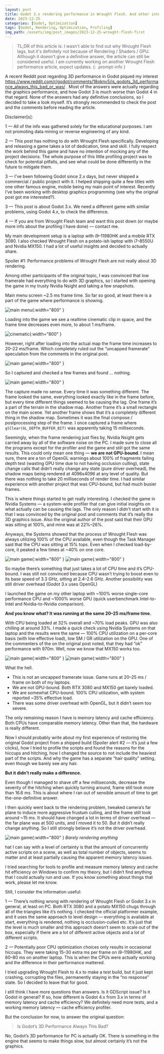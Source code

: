 ```yaml
---
layout: post
title: Godot 3.x rendering performance in Wrought Flesh. And other interesting things.
date: 2023-12-25
categories: [Godot, Optimization]
tags: [Godot, Rendering, Optimization, Profiling]  
img_path: /assets/img/post_images/2023-12-25-wrought-flesh-first
---
```

> TL;DR of this article is: I wasn't able to find out why Wrought Flesh lags, but it's definitely not because of Rendering / Shaders / GPU. Although it doesn't give a definitive answer, the article can still be considered useful. I am currently working on another Wrought Flesh performance article, expect updates.
{: .prompt-info }

A recent Reddit post regarding 3D performance in Godot piqued my interest <https://www.reddit.com/r/godot/comments/18oknv5/is_godots_3d_performance_always_this_bad_or_was/> . Most of the answers were actually regarding the graphics performance, and how Godot 3 is much worse than Godot 4 in that regard. None of the answers had any definitive conclusions, so I decided to take a look myself. It’s strongly recommended to check the post and the comments before reading the article.

Disclaimer[s]:

1 — All of the info was gathered solely for the educational purposes. I am not promoting data mining or reverse engineering of any kind.

2 — This post has nothing to do with Wrought Flesh specifically. Developing and releasing a game takes a lot of dedication, time and skill. I fully respect the work behind this game and have no intention of mocking any of the project decisions. The whole purpose of this little profiling project was to check for potential pitfalls, and see what could be done differently in the future to mitigate them.

3 — I’ve been following Godot since 2.x days, but never shipped a commercial / public project with it. I helped shipping quite a few titles with one other famous engine, mobile being my main point of interest. Recently I’ve been working with desktop graphics programming (see why the original post got me interested?).

3 — This post is about Godot 3.x. We need a different game with similar problems, using Godot 4.x, to check the difference.

4 — If you are from Wrought Flesh team and want this post down (or maybe more info about the profiling I have done) — contact me.

My main development setup is a laptop with i9–11980HK and a mobile RTX 3080. I also checked Wrought Flesh on a potato-ish laptop with i7–8550U and Nvidia MX150. I had a lot of useful insights and decided to actually share.

Spoiler #1: Performance problems of Wrought Flesh are not really about 3D rendering.

Among other participants of the original topic, I was convinced that low framerate had everything to do with 3D graphics, so I started with opening the game in my trusty Nvidia Nsight and taking a few snapshots.

Main menu screen ~2.5 ms frame time. So far so good, at least there is a part of the game where performance is showing.

![main menu](001.webp){:width="800" }

Loading into the game we see a realtime cinematic clip in space, and the frame time decreases even more, to about 1 ms/frame.

![cinematic](002.webp){:width="800" }

However, right after loading into the actual map the frame time increases to 20–22 ms/frame. Which completely ruled out the “uncapped framerate” speculation from the comments in the original post.

![main game](003.webp){:width="800" }

So I captured and checked a few frames and found … nothing.

![main game](004.webp){:width="800" }

The capture made no sense. Every time it was something different. The frame looked the same, everything looked exactly like in the frame before, but every time different things seemed to be causing the lag. One frame it’s a part of the terrain in the shadow map. Another frame it’s a small rectangle on the main scene. Yet another frame shows that it’s a completely different thing in the shadow map. Sometimes it was the final compose / postprocessing step of the frame. I once captured a frame where `glClear(GL_DEPTH_BUFFER_BIT)` was apparently taking 15 milliseconds.

Seemingly, when the frame rendering just flies by, Nvidia Nsight gets carried away by all of the software noise on the PC. I made sure to close all the programs except for the profiler and the game and still got the same results. This could only mean one thing — **we are not GPU-bound**. I mean sure, there are a ton of OpenGL warnings about 100% of fragments failing depth test (wasting GPU time due to not having occlusion culling), state change calls that didn’t really change any state (pure driver overhead), the shadow maps being rendered at 4096x4096 at any level of quality. But there was nothing to take 20 milliseconds of render time. I had similar experience with another project that was CPU-bound, but had much busier frames.

This is where things started to get really interesting. I checked the game in Nvidia Systems — a system-wide profiler that can give initial insights on what actually can be causing the lags. The only reason I didn’t start with it is that I was convinced by the original post and comments that it’s really the 3D graphics issue. Also the original author of the post said that their GPU was sitting at 100%, and mine was at 22%–26%.

Anyways, the Systems showed that the process of Wrought Flesh was always utilizing 100% of the CPU available, even though the Task Manager said that the CPU was sitting at 15% tops. Even when I checked load-by-core, it peaked a few times at ~40% on one core.

![main game](005.webp){:width="800" }
![main game](006.webp){:width="800" }

So maybe there’s something that just takes a lot of CPU time and it’s CPU-bound. I was still not convinced because CPU wasn’t trying to boost even to its base speed of 3.3 GHz, sitting at 2.4–2.6 GHz. Another possibility was still driver overhead (Godot 3.x uses OpenGL)

I launched the game on my other laptop with ~100% worse single-core performance CPU and ~1000% worse GPU (quick userbenchmark Intel-to-Intel and Nvidia-to-Nvidia comparison).

**And you know what? It was running at the same 20–25 ms/frame time.**

With CPU being loaded at 32% overall and ~70% load peaks. GPU was also chilling at around 33%. I made a quick check using Nvidia Systems on that laptop and the results were the same — 100% CPU utilization on a per-core basis (with low effective load), low SM / GR utilization on the GPU. One of the commenters of the on the original post noted, that they had “ok” performance with 970m. Well, now we know that MX150 works too.

![main game](007.webp){:width="800" }
![main game](008.webp){:width="800" }

What the hell.

* This is not an uncapped framerate issue. Game runs at 20–25 ms / frame on both of my laptops.
* We are not GPU-bound. Both RTX 3080 and MX150 get barely loaded.
* We are somewhat CPU-bound. 100% CPU utilization, with system reported ~35% effective load.
* There was some driver overhead with OpenGL, but it didn’t seem too severe.

The only remaining reason I have is memory latency and cache efficiency. Both CPUs have comparable memory latency. Other than that, the hardware is really different.

Now I should probably write about my first experience of restoring the original Godot project from a shipped build (Spoiler alert #2 — it’s just a few clicks), how I tried to profile the scripts and found the reasons for the hiccups and hitching, how I changed the source to not include the heaviest part of the scripts. And why the game has a separate “hair quality” setting, even though we barely see any hair.

**But it didn’t really make a difference.**

Even though I managed to shave off a few milliseconds, decrease the severity of the hitching when quickly turning around, frame still took more than 16.6 ms. This is about where I ran out of sensible amount of time to get the-one-definitive answer.

I then quickly went back to the rendering problem, tweaked camera’s far plane to induce more aggressive frustum culling, and the frame still took around ~15 ms. It should have changed a lot in terms of driver overhead — the far plane was at 500 units, and I moved it to 50. But it didn’t really change anything. So I still strongly believe it’s not the driver overhead.

![main game](009.webp){:width="800" }
_Barely rendering anything_

hat I can say with a level of certainty is that the amount of concurrently active scripts on a scene, as well as total number of objects, seems to matter and at least partially causing the apparent memory latency issues.

I tried searching for tools to profile and measure memory latency and cache hit efficiency on Windows to confirm my theory, but I didn’t find anything that I could actually run and use. If you know something about things that work, please let me know.

Still, I consider the information useful:

1 — There’s nothing wrong with rendering of Wrought Flesh or Godot 3.x in general, at least on PC. Both RTX 3080 and a potato MX150 chugs through all of the triangles like it’s nothing. I checked the official platformer example, and it uses the same approach to level design — everything is available at start, everything is rendered, nothing is occlusion-culled etc. It’s just that the level is much smaller and this approach doesn’t seem to scale out of the box, especially if there are a lot of different active objects and a lot of different scripts.

2 — Potentially poor CPU optimization choices only results in occasional hiccups. They were taking 15–30 extra ms per frame on i9–11980HK, and 60–80 ms on another laptop. This is when the CPUs were actually working and the difference in their performance mattered.

I tried upgrading Wrought Flesh to 4.x to make a test build, but it just kept crashing, corrupting the files, permanently staying in the “no response” state. So I decided to leave that for good.

I still think I have more questions than answers. Is it GDScript issue? Is it Godot in general? If so, how different is Godot 4.x from 3.x in terms of memory latency and cache efficiency?
We definitely need more tests, and a working memory latency — cache efficiency profiler.

But the conclusion for now, to answer the original question:

> Is Godot’s 3D Performance Always This Bad?

No, Godot’s 3D performance for PC is actually OK. There is something in the engine that seems to make things slow, but almost certainly it’s not the graphics.